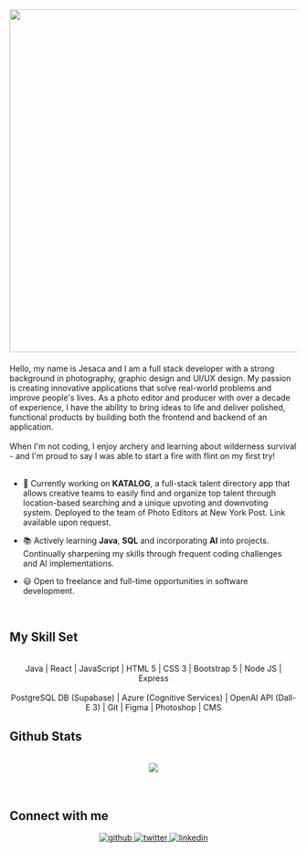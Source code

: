 <div align="center">
<img src="https://jesacalin.github.io/img-repo/hello.gif" align="center" height="" width="600" style="pointer-events: none;" />
</div>

#### <div align="center">
Hello, my name is Jesaca and I am a full stack developer with a strong background in photography, graphic design and UI/UX design. My passion is creating innovative applications that solve real-world problems and improve people's lives. As a photo editor and producer with over a decade of experience, I have the ability to bring ideas to life and deliver polished, functional products by building both the frontend and backend of an application.<br><br>
When I'm not coding, I enjoy archery and learning about wilderness survival - and I'm proud to say I was able to start a fire with flint on my first try! <br><br></div>

- 🐯 Currently working on **KATALOG**, a full-stack talent directory app that allows creative teams to easily find and organize top talent through location-based searching and a unique upvoting and downvoting system. Deployed to the team of Photo Editors at New York Post. Link available upon request.

- 📚 Actively learning **Java**, **SQL** and incorporating **AI** into projects. Continually sharpening my skills through frequent coding challenges and AI implementations.

- 😃 Open to freelance and full-time opportunities in software development.

<br/>

## My Skill Set

<br>
<div align="center">
  
<div>Java | React | JavaScript | HTML 5 | CSS 3 | Bootstrap 5 | Node JS | Express</div>
<br>
<div>PostgreSQL DB (Supabase) | Azure (Cognitive Services) | OpenAI API (Dall-E 3) | Git | Figma | Photoshop | CMS</div>
  
</div>

## Github Stats

<br>
<div align="center"><img src="https://streak-stats.demolab.com?user=JesacaLin&theme=tokyonight_duo)](https://git.io/streak-stats)" align="center" /></div>
 <br>
<br/>

## Connect with me

<div align="center">
<a href="https://github.com/JesacaLin" target="_blank">
<img src=https://img.shields.io/badge/github-%2324292e.svg?&style=for-the-badge&logo=github&logoColor=white alt=github style="margin-bottom: 5px;" />
</a>
<a href="https://twitter.com/JesacaSoubiLin" target="_blank">
<img src=https://img.shields.io/badge/twitter-%2300acee.svg?&style=for-the-badge&logo=twitter&logoColor=white alt=twitter style="margin-bottom: 5px;" />
</a>
<a href="https://linkedin.com/in/jesacalin" target="_blank">
<img src=https://img.shields.io/badge/linkedin-%231E77B5.svg?&style=for-the-badge&logo=linkedin&logoColor=white alt=linkedin style="margin-bottom: 5px;" />
</a>
</div>
